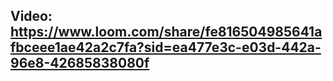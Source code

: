 ## Video: https://www.loom.com/share/fe816504985641afbceee1ae42a2c7fa?sid=ea477e3c-e03d-442a-96e8-42685838080f
